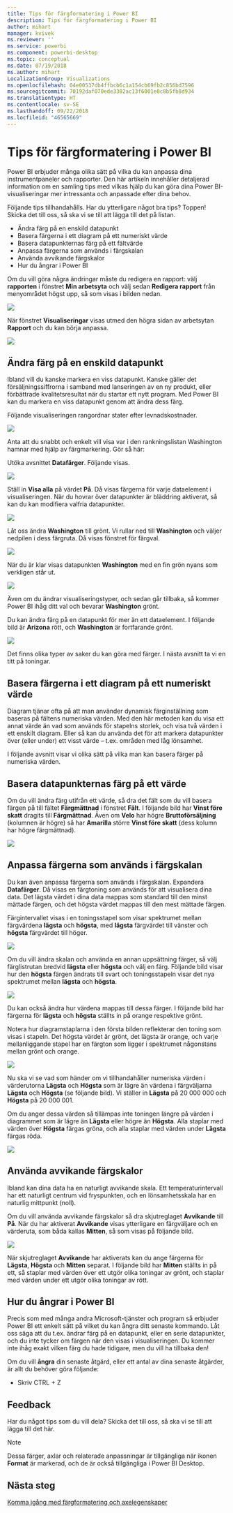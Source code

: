 ```yaml
---
title: Tips för färgformatering i Power BI
description: Tips för färgformatering i Power BI
author: mihart
manager: kvivek
ms.reviewer: ''
ms.service: powerbi
ms.component: powerbi-desktop
ms.topic: conceptual
ms.date: 07/19/2018
ms.author: mihart
LocalizationGroup: Visualizations
ms.openlocfilehash: 04e00537db4ffbcb6c1a154cb69fb2c856bd7596
ms.sourcegitcommit: 70192daf070ede3382ac13f6001e0c8b5fb8d934
ms.translationtype: HT
ms.contentlocale: sv-SE
ms.lasthandoff: 09/22/2018
ms.locfileid: "46565669"
---
```

# <a name="tips-and-tricks-for-color-formatting-in-power-bi"></a>Tips för färgformatering i Power BI
Power BI erbjuder många olika sätt på vilka du kan anpassa dina instrumentpaneler och rapporter. Den här artikeln innehåller detaljerad information om en samling tips med vilkas hjälp du kan göra dina Power BI-visualiseringar mer intressanta och anpassade efter dina behov.

Följande tips tillhandahålls. Har du ytterligare något bra tips? Toppen! Skicka det till oss, så ska vi se till att lägga till det på listan.

* Ändra färg på en enskild datapunkt
* Basera färgerna i ett diagram på ett numeriskt värde
* Basera datapunkternas färg på ett fältvärde
* Anpassa färgerna som används i färgskalan
* Använda avvikande färgskalor
* Hur du ångrar i Power BI

Om du vill göra några ändringar måste du redigera en rapport: välj **rapporten** i fönstret **Min arbetsyta** och välj sedan **Redigera rapport** från menyområdet högst upp, så som visas i bilden nedan.

![](media/service-tips-and-tricks-for-color-formatting/tipstrickscolor_1.png)

När fönstret **Visualiseringar** visas utmed den högra sidan av arbetsytan **Rapport** och du kan börja anpassa.

![](media/service-tips-and-tricks-for-color-formatting/tipstrickscolor_2.png)

## <a name="change-the-color-of-a-single-data-point"></a>Ändra färg på en enskild datapunkt
Ibland vill du kanske markera en viss datapunkt. Kanske gäller det försäljningssiffrorna i samband med lanseringen av en ny produkt, eller förbättrade kvalitetsresultat när du startar ett nytt program. Med Power BI kan du markera en viss datapunkt genom att ändra dess färg.

Följande visualiseringen rangordnar stater efter levnadskostnader. 

![](media/service-tips-and-tricks-for-color-formatting/tipstrickscolor_3.png)

Anta att du snabbt och enkelt vill visa var i den rankningslistan Washington hamnar med hjälp av färgmarkering. Gör så här:

Utöka avsnittet **Datafärger**. Följande visas.

![](media/service-tips-and-tricks-for-color-formatting/tipstrickscolor_4.png)

Ställ in **Visa alla** på värdet **På**. Då visas färgerna för varje dataelement i visualiseringen. När du hovrar över datapunkter är bläddring aktiverat, så kan du kan modifiera valfria datapunkter.

![](media/service-tips-and-tricks-for-color-formatting/tipstrickscolor_5.png)

Låt oss ändra **Washington** till grönt. Vi rullar ned till **Washington** och väljer nedpilen i dess färgruta. Då visas fönstret för färgval.

![](media/service-tips-and-tricks-for-color-formatting/tipstrickscolor_6.png)

När du är klar visas datapunkten **Washington** med en fin grön nyans som verkligen står ut.

![](media/service-tips-and-tricks-for-color-formatting/tipstrickscolor_7.png)

Även om du ändrar visualiseringstyper, och sedan går tillbaka, så kommer Power BI ihåg ditt val och bevarar **Washington** grönt.

Du kan ändra färg på en datapunkt för mer än ett dataelement. I följande bild är **Arizona** rött, och **Washington** är fortfarande grönt.

![](media/service-tips-and-tricks-for-color-formatting/tipstrickscolor_8.png)

Det finns olika typer av saker du kan göra med färger. I nästa avsnitt ta vi en titt på toningar.

## <a name="base-the-colors-of-a-chart-on-a-numeric-value"></a>Basera färgerna i ett diagram på ett numeriskt värde
Diagram tjänar ofta på att man använder dynamisk färginställning som baseras på fältens numeriska värden. Med den här metoden kan du visa ett annat värde än vad som används för stapelns storlek, och visa två värden i ett enskilt diagram. Eller så kan du använda det för att markera datapunkter över (eller under) ett visst värde – t.ex. områden med låg lönsamhet.

I följande avsnitt visar vi olika sätt på vilka man kan basera färger på numeriska värden.

## <a name="base-the-color-of-data-points-on-a-value"></a>Basera datapunkternas färg på ett värde
Om du vill ändra färg utifrån ett värde, så dra det fält som du vill basera färgen på till fältet **Färgmättnad** i fönstret **Fält**. I följande bild har **Vinst före skatt** dragits till **Färgmättnad**. Även om **Velo** har högre **Bruttoförsäljning** (kolumnen är högre) så har **Amarilla** större **Vinst före skatt** (dess kolumn har högre färgmättnad).

![](media/service-tips-and-tricks-for-color-formatting/tipstrickscolor_9.png)

## <a name="customize-the-colors-used-in-the-color-scale"></a>Anpassa färgerna som används i färgskalan
Du kan även anpassa färgerna som används i färgskalan. Expandera **Datafärger**. Då visas en färgtoning som används för att visualisera dina data. Det lägsta värdet i dina data mappas som standard till den minst mättade färgen, och det högsta värdet mappas till den mest mättade färgen.

Färgintervallet visas i en toningsstapel som visar spektrumet mellan färgvärdena **lägsta** och **högsta**, med **lägsta** färgvärdet till vänster och **högsta** färgvärdet till höger.

![](media/service-tips-and-tricks-for-color-formatting/tipstrickscolor_10.png)

Om du vill ändra skalan och använda en annan uppsättning färger, så välj färglistrutan bredvid **lägsta** eller **högsta** och välj en färg. Följande bild visar hur den **högsta** färgen ändrats till svart och toningsstapeln visar det nya spektrumet mellan **lägsta** och **högsta**.

![](media/service-tips-and-tricks-for-color-formatting/tipstrickscolor_11.png)

Du kan också ändra hur värdena mappas till dessa färger. I följande bild har färgerna för **lägsta** och **högsta** ställts in på orange respektive grönt.

Notera hur diagramstaplarna i den första bilden reflekterar den toning som visas i stapeln. Det högsta värdet är grönt, det lägsta är orange, och varje mellanliggande stapel har en färgton som ligger i spektrumet någonstans mellan grönt och orange.

![](media/service-tips-and-tricks-for-color-formatting/tipstrickscolor_12.png)

Nu ska vi se vad som händer om vi tillhandahåller numeriska värden i värderutorna **Lägsta** och **Högsta** som är lägre än värdena i färgväljarna **Lägsta** och **Högsta** (se följande bild). Vi ställer in **Lägsta** på 20 000 000 och **Högsta** på 20 000 001.

Om du anger dessa värden så tillämpas inte toningen längre på värden i diagrammet som är lägre än **Lägsta** eller högre än **Högsta**. Alla staplar med värden över **Högsta** färgas gröna, och alla staplar med värden under **Lägsta** färgas röda.

![](media/service-tips-and-tricks-for-color-formatting/tipstrickscolor_13.png)

## <a name="use-diverging-color-scales"></a>Använda avvikande färgskalor
Ibland kan dina data ha en naturligt avvikande skala. Ett temperaturintervall har ett naturligt centrum vid fryspunkten, och en lönsamhetsskala har en naturlig mittpunkt (noll).

Om du vill använda avvikande färgskalor så dra skjutreglaget **Avvikande** till **På**. När du har aktiverat **Avvikande** visas ytterligare en färgväljare och en värderuta, som båda kallas **Mitten**, så som visas på följande bild.

![](media/service-tips-and-tricks-for-color-formatting/tipstrickscolor_14.png)

När skjutreglaget **Avvikande** har aktiverats kan du ange färgerna för **Lägsta**, **Högsta** och **Mitten** separat. I följande bild har **Mitten** ställts in på ett, så staplar med värden över ett utgör olika toningar av grönt, och staplar med värden under ett utgör olika toningar av rött.

## <a name="how-to-undo-in-power-bi"></a>Hur du ångrar i Power BI
Precis som med många andra Microsoft-tjänster och program så erbjuder Power BI ett enkelt sätt på vilket du kan ångra ditt senaste kommando. Låt oss säga att du t.ex. ändrar färg på en datapunkt, eller en serie datapunkter, och du inte tycker om färgen när den visas i visualiseringen. Du kommer inte ihåg exakt vilken färg du hade tidigare, men du vill ha tillbaka den!

Om du vill **ångra** din senaste åtgärd, eller ett antal av dina senaste åtgärder, är allt du behöver göra följande:

- Skriv CTRL + Z

## <a name="feedback"></a>Feedback
Har du något tips som du vill dela? Skicka det till oss, så ska vi se till att lägga till det här.

>[!NOTE]
>Dessa färger, axlar och relaterade anpassningar är tillgängliga när ikonen **Format** är markerad, och de är också tillgängliga i Power BI Desktop.

## <a name="next-steps"></a>Nästa steg
[Komma igång med färgformatering och axelegenskaper](service-getting-started-with-color-formatting-and-axis-properties.md)


